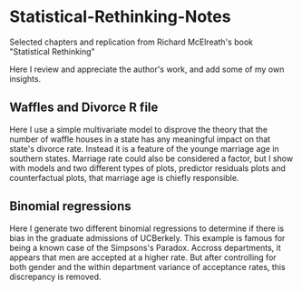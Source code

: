 # Statistical-Rethinking-Notes
Selected chapters and replication from Richard McElreath's book "Statistical Rethinking"

Here I review and appreciate the author's work, and add some of my own insights.


## Waffles and Divorce R file 
Here I use a simple multivariate model to disprove the theory that the number of waffle houses in a state has any meaningful impact on that state's divorce rate. Instead it is a feature of the younge marriage age in southern states. Marriage rate could also be considered a factor, but I show with models and two different types of plots, predictor residuals plots and counterfactual plots, that marriage age is chiefly responsible.

## Binomial regressions
Here I generate two different binomial regressions to determine if there is bias in the graduate admissions of UCBerkely. This example is famous for being a known case of the Simpsons's Paradox. Accross departments, it appears that men are accepted at a higher rate. But after controlling for both gender and the within department variance of acceptance rates, this discrepancy is removed.
